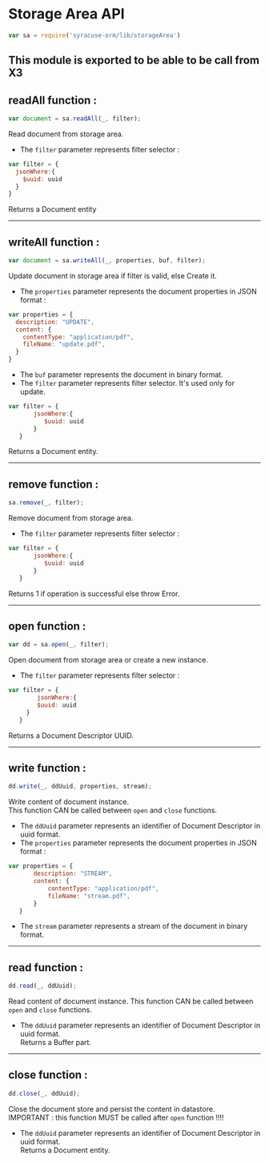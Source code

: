 # Storage Area API  
```javascript
var sa = require('syracuse-orm/lib/storageArea')  
```
This module is exported to be able to be call from X3
-------------
## readAll function :
``` javascript
var document = sa.readAll(_, filter); 
```
Read document from storage area.  

* The `filter` parameter represents filter selector :  

``` javascript
var filter = {
  jsonWhere:{
    $uuid: uuid
  }
}  
```
Returns a Document entity  

-------------
## writeAll function :
``` javascript
var document = sa.writeAll(_, properties, buf, filter);  
```
Update document in storage area if filter is valid, else Create it. 

* The `properties` parameter represents the document properties in JSON format :  

``` javascript
var properties = {
  description: "UPDATE",
  content: {
    contentType: "application/pdf",
    fileName: "update.pdf",
  }
}
```
* The `buf` parameter represents the document in binary format.  
* The `filter` parameter represents filter selector. It's used only for update.  

``` javascript
var filter = {
       jsonWhere:{
          $uuid: uuid
       }
   }
```
Returns a Document entity.  
 
-------------
## remove function :
``` javascript
sa.remove(_, filter);  
```
Remove document from storage area.  

* The `filter` parameter represents filter selector :  

``` javascript
var filter = {
       jsonWhere:{
          $uuid: uuid
       }
   }
```
Returns 1 if operation is successful else throw Error.  
 
-------------
## open function :
``` javascript
var dd = sa.open(_, filter);  
``` 
Open document from storage area or create a new instance.  

* The `filter` parameter represents filter selector :  

``` javascript
var filter = {  
        jsonWhere:{
        $uuid: uuid
     }
   }
```
Returns a Document Descriptor UUID. 
 
-------------
## write function :
``` javascript
dd.write(_, ddUuid, properties, stream); 
```   
Write content of document instance.  
This function CAN be called between `open` and `close` functions.  

* The `ddUuid` parameter represents an identifier of Document Descriptor in uuid format.  
* The `properties` parameter represents the document properties in JSON format :  

``` javascript
var properties = {
       description: "STREAM",
       content: {
           contentType: "application/pdf",
           fileName: "stream.pdf",
       }
   }
```
* The `stream` parameter represents a stream of the document in binary format.  
 
-------------
## read function :
``` javascript
dd.read(_, ddUuid); 
```    
Read content of document instance. 
This function CAN be called between `open` and `close` functions.  

* The `ddUuid` parameter represents an identifier of Document Descriptor in uuid format.  
Returns a Buffer part.  
 
-------------
## close function :
``` javascript
dd.close(_, ddUuid);  
```   
Close the document store and persist the content in datastore.  
IMPORTANT : this function MUST be called after `open` function !!!!  

* The `ddUuid` parameter represents an identifier of Document Descriptor in uuid format.  
Returns a Document entity.  
 
